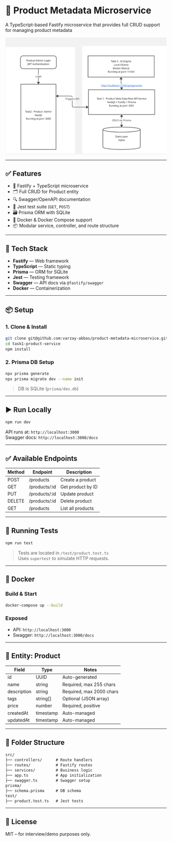 
# 🧩 Product Metadata Microservice

A TypeScript-based Fastify microservice that provides full CRUD support for managing product metadata

![Architectural Design](./System-Design.jpg)

---

## ✅ Features

- 🚀 Fastify + TypeScript microservice
- 🗂️ Full CRUD for Product entity
- 🔍 Swagger/OpenAPI documentation
- 🧪 Jest test suite (`GET`, `POST`)
- 🗃️ Prisma ORM with SQLite
- 🐳 Docker & Docker Compose support
- 📦 Modular service, controller, and route structure

---

## 🧱 Tech Stack

- **Fastify** — Web framework
- **TypeScript** — Static typing
- **Prisma** — ORM for SQLite
- **Jest** — Testing framework
- **Swagger** — API docs via `@fastify/swagger`
- **Docker** — Containerization

---

## 📦 Setup

### 1. Clone & Install

```bash
git clone git@github.com:varzay-abbas/product-metadata-microservice.git
cd task1-product-service
npm install
```

### 2. Prisma DB Setup

```bash
npx prisma generate
npx prisma migrate dev --name init
```

> DB is SQLite (`prisma/dev.db`)

---

## ▶️ Run Locally

```bash
npm run dev
```

API runs at: `http://localhost:3000`  
Swagger docs: `http://localhost:3000/docs`

---

## ✅ Available Endpoints

| Method | Endpoint        | Description             |
|--------|------------------|-------------------------|
| POST   | /products        | Create a product        |
| GET    | /products/:id    | Get product by ID       |
| PUT    | /products/:id    | Update product          |
| DELETE | /products/:id    | Delete product          |
| GET    | /products        | List all products       |

---

## 🧪 Running Tests

```bash
npm run test
```

> Tests are located in `/test/product.test.ts`  
> Uses `supertest` to simulate HTTP requests.

---

## 🐳 Docker

### Build & Start

```bash
docker-compose up --build
```

### Exposed

- API: `http://localhost:3000`
- Swagger: `http://localhost:3000/docs`

---

## 🧠 Entity: Product

| Field       | Type       | Notes                        |
|-------------|------------|------------------------------|
| id          | UUID       | Auto-generated               |
| name        | string     | Required, max 255 chars      |
| description | string     | Required, max 2000 chars     |
| tags        | string[]   | Optional (JSON array)        |
| price       | number     | Required, positive           |
| createdAt   | timestamp  | Auto-managed                 |
| updatedAt   | timestamp  | Auto-managed                 |

---

## 📁 Folder Structure

```
src/
├── controllers/      # Route handlers
├── routes/           # Fastify routes
├── services/         # Business logic
├── app.ts            # App initialization
├── swagger.ts        # Swagger setup
prisma/
├── schema.prisma     # DB schema
test/
├── product.test.ts   # Jest tests
```

---

## 📝 License

MIT – for interview/demo purposes only.
